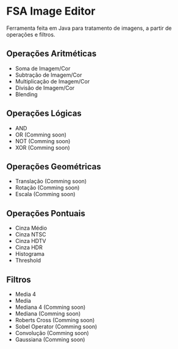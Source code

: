 # FSA Image Editor

Ferramenta feita em Java para tratamento de imagens, a partir de operações e filtros.

## Operações Aritméticas
- Soma de Imagem/Cor
- Subtração de Imagem/Cor
- Multiplicação de Imagem/Cor
- Divisão de Imagem/Cor
- Blending

## Operações Lógicas
- AND
- OR (Comming soon)
- NOT (Comming soon)
- XOR (Comming soon)

## Operações Geométricas
- Translação (Comming soon)
- Rotação (Comming soon)
- Escala (Comming soon)

## Operações Pontuais
- Cinza Médio
- Cinza NTSC
- Cinza HDTV
- Cinza HDR
- Histograma
- Threshold

## Filtros
- Media 4
- Media
- Mediana 4 (Comming soon)
- Mediana (Comming soon)
- Roberts Cross (Comming soon)
- Sobel Operator (Comming soon)
- Convolução (Comming soon)
- Gaussiana (Comming soon)
